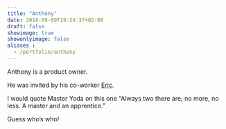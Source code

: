 ```yaml
---
title: "Anthony"
date: 2018-09-09T19:24:37+02:00
draft: false
showimage: true
showonlyimage: false
aliases :
  - /portfolio/anthony
---
```


Anthony is a product owner.

He was invited by his co-worker [Eric](/portfolio/atam17/eric/).

I would quote Master Yoda on this one “Always two there are; no more, no less. A master and an apprentice.”

Guess who’s who!
